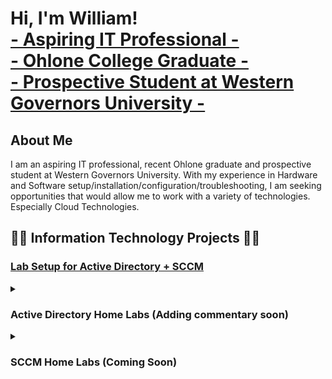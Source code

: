 <h1>Hi, I'm William! <br/> 
<a href="https://www.linkedin.com/in/william-huynh-78459a264/"> - Aspiring IT Professional - </a> <br/> 
<a href="https://github.com/whuynhit"> - Ohlone College Graduate - <br/> - Prospective Student at Western Governors University - </a> </h1> 

<h2>About Me</h2>
I am an aspiring IT professional, recent Ohlone graduate and prospective student at Western Governors University. 
With my experience in Hardware and Software setup/installation/configuration/troubleshooting, I am seeking opportunities that would allow me to work with a variety of technologies. Especially Cloud Technologies.

<h2>👨‍💻 Information Technology Projects 👨‍💻</h2>

<h3><b><a href="https://github.com/whuynhit/LabSetup/blob/main/README.md"> Lab Setup for Active Directory + SCCM </a></b></h3>

<details>
<summary> <h3><b>Active Directory Home Labs (Adding commentary soon)</b></h3> </summary>

  <details> 
  <summary><b><i>Introduction to Active Directory Users & Computers</i></b></summary>

  - [Creating User Accounts with Active Directory](https://github.com/whuynhit/ActiveDirectory/tree/main/Introduction%20to%20Active%20Directory%20Users%20&%20Computers/Creating%20User%20Accounts%20with%20Active%20Directory/README.md)
  - [Searching for Objects in Active Directory](https://github.com/whuynhit/ActiveDirectory/tree/main/Introduction%20to%20Active%20Directory%20Users%20%26%20Computers/Searching%20for%20Objects%20in%20Active%20Directory/README.md)
  - [Resetting User Passwords in Active Directory Users and Computers](https://github.com/whuynhit/ActiveDirectory/tree/main/Introduction%20to%20Active%20Directory%20Users%20%26%20Computers/Resetting%20User%20Passwords%20in%20Active%20Directory%20Users%20and%20Computers/README.md)
  - [Understanding Groups and Memberships](https://github.com/whuynhit/ActiveDirectory/tree/main/Introduction%20to%20Active%20Directory%20Users%20%26%20Computers/Understanding%20Groups%20and%20Memberships/README.md)
  - [Disabling and Deleting User Accounts with Active Directory](https://github.com/whuynhit/ActiveDirectory/tree/main/Introduction%20to%20Active%20Directory%20Users%20%26%20Computers/Disabling%20and%20Deleting%20User%20Accounts%20with%20Active%20Directory/README.md)
  </details>

  <details>
  <summary><b><i>Introduction to Group Policy Management</i></b></summary>
  
  - [Creating and Linking Group Policy Objects](https://github.com/whuynhit/ActiveDirectory/blob/main/Introduction%20to%20Group%20Policy%20Management/Creating%20and%20Linking%20Group%20Policy%20Objects/README.md)
  - [Editing Group Policy Objects](https://github.com/whuynhit/ActiveDirectory/blob/main/Introduction%20to%20Group%20Policy%20Management/Editing%20Group%20Policy%20Objects/README.md)

  </details>

  <details>
  <summary><b><i>Group Policy Troubleshooting</i></b></summary>
  
  - [Troubleshooting Group Policy with MMC (RSOP.msc - Resultant Set of Policy)](https://github.com/whuynhit/ActiveDirectory/blob/main/Group%20Policy%20Troubleshooting/Troubleshooting%20Group%20Policy%20with%20MMC%20(RSOP.msc%20-%20Resultant%20Set%20of%20Policy)/README.md)
  - [Troubleshooting Group Policy with Command Prompt (GPResult /r)](https://github.com/whuynhit/ActiveDirectory/blob/main/Group%20Policy%20Troubleshooting/Troubleshooting%20Group%20Policy%20with%20Command%20Prompt%20(GPResult%20r)/README.md)
  - [Creating Non-inheriting Organizational Units for GPO Testing/Troubleshooting](https://github.com/whuynhit/ActiveDirectory/blob/main/Group%20Policy%20Troubleshooting/Creating%20Non-inheriting%20Organizational%20Units%20for%20GPO%20TestingTroubleshooting/README.md)

  </details>

  <details>
  <summary><b><i>Managing Workstations</i></b></summary>
  
  - [Deploying a Desktop Background to Domain with a GPO](https://github.com/whuynhit/ActiveDirectory/blob/main/Managing%20Workstations/Deploying%20a%20Desktop%20Background%20to%20Domain%20with%20a%20GPO/README.md)
  - [Setting Up a Logon Banner (Interactive Logon)](https://github.com/whuynhit/ActiveDirectory/blob/main/Managing%20Workstations/Setting%20Up%20a%20Logon%20Banner%20(Interactive%20Logon)/README.md)
  - [Deploying Software with Group Policy](https://github.com/whuynhit/ActiveDirectory/blob/main/Managing%20Workstations/Deploying%20Software%20with%20Group%20Policy/README.md)
  - [Configuring Roaming Profiles for User Accounts](https://github.com/whuynhit/ActiveDirectory/blob/main/Managing%20Workstations/Configuring%20Roaming%20Profiles%20for%20User%20Accounts/README.md)
  - [How to automatically map network share drives with Group Policy](https://github.com/whuynhit/ActiveDirectory/blob/main/Managing%20Workstations/How%20to%20Automatically%20Map%20Network%20Share%20Drives%20with%20Group%20Policy/README.md)
  </details>

  <details>
  <summary><b><i>Securing Your Domain</i></b></summary>
  
  - [Configuring Domain Password and Account Lockout Policies with Group Policy](https://github.com/whuynhit/ActiveDirectory/blob/main/Securing%20Domain/Configuring%20Domain%20Password%20and%20Account%20Lockout%20Policies%20with%20Group%20Policy/README.md)
  - [Deploying Fine Grained Password Policies (PSOs)](https://github.com/whuynhit/ActiveDirectory/blob/main/Securing%20Domain/Deploying%20Fine%20Grained%20Password%20Policies%20(PSOs)/README.md)
  - [Configuring Windows Firewall with Group Policy](https://github.com/whuynhit/ActiveDirectory/blob/main/Securing%20Domain/Configuring%20Windows%20Firewall%20with%20Group%20Policy/README.md)
  - [Configuring Windows Registry Settings with Group Policy](https://github.com/whuynhit/ActiveDirectory/blob/main/Securing%20Domain/Configuring%20Windows%20Registry%20Settings%20with%20Group%20Policy/README.md)
  </details>
  
  <details>
  <summary><b><i>How to use Powershell with Active Directory</i></b></summary>
  
  - [Enabling Script Execution for Powershell](https://github.com/whuynhit/ActiveDirectory/blob/main/How%20to%20use%20Powershell%20with%20Active%20Directory/Enabling%20Script%20Execution%20for%20Powershell/README.md)
  - [Powershell Basics](https://github.com/whuynhit/ActiveDirectory/blob/main/How%20to%20use%20Powershell%20with%20Active%20Directory/Powershell%20Basics/README.md)
  - [Listing Active Directory Users with Powershell](https://github.com/whuynhit/ActiveDirectory/blob/main/How%20to%20use%20Powershell%20with%20Active%20Directory/Listing%20Active%20Directory%20Users%20with%20Powershell/README.md)
  - [Configure Profile Path from Users in a Group with Powershell](https://github.com/whuynhit/ActiveDirectory/blob/main/How%20to%20use%20Powershell%20with%20Active%20Directory/Configure%20Profile%20Path%20from%20Users%20in%20a%20Group%20with%20Powershell/README.md)
  - [Creating User Accounts with Powershell](https://github.com/whuynhit/ActiveDirectory/blob/main/How%20to%20use%20Powershell%20with%20Active%20Directory/Creating%20User%20Accounts%20with%20Powershell/README.md)
  - [Creating User Accounts from a CSV File](https://github.com/whuynhit/ActiveDirectory/blob/main/How%20to%20use%20Powershell%20with%20Active%20Directory/Creating%20User%20Accounts%20from%20a%20CSV%20File/README.md)
  - [Move All Disabled Users to "Disabled Users OU" with Powershell](https://github.com/whuynhit/ActiveDirectory/blob/main/How%20to%20use%20Powershell%20with%20Active%20Directory/Move%20All%20Disabled%20Users%20to%20Disabled%20Users%20OU%20with%20Powershell/README.md)
  - [How to Create Active Directory Accounts with Duplicate Names](https://github.com/whuynhit/ActiveDirectory/blob/main/How%20to%20use%20Powershell%20with%20Active%20Directory/How%20to%20Create%20Active%20Directory%20Accounts%20with%20Duplicate%20Names/README.md)

  </details>

  <details>
  <summary><b><i>Active Directory Backups</i></b></summary>
  
  - [Creating an Active Directory System State Backup](https://github.com/whuynhit/ActiveDirectory/blob/main/Active%20Directory%20Backups/Creating%20an%20Active%20Directory%20System%20State%20Backup/README.md)
  - [Restoring an Active Directory Backup](https://github.com/whuynhit/ActiveDirectory/blob/main/Active%20Directory%20Backups/Restoring%20an%20Active%20Directory%20Backup/README.md)
  </details>
  
</details>

<details>
<summary> <h3>SCCM Home Labs (Coming Soon)</h3> </summary>

  <details>
  <summary><b><i>Configuration Manager Basics</i></b></summary>
    
  - [Creating and Managing Administrative Users](https://github.com/whuynhit/SCCM/blob/main/Configuration%20Manager%20Basics/Creating%20and%20Managing%20Administrative%20Users/README.md)
  - [Creating Boundary and Boundary Groups](https://github.com/whuynhit/SCCM/blob/main/Configuration%20Manager%20Basics/Creating%20Boundary%20and%20Boundary%20Groups/README.md)
  - [Client and User Discovery Methods](https://github.com/whuynhit/SCCM/blob/main/Configuration%20Manager%20Basics/Client%20and%20User%20Discovery%20Methods/README.md)
  </details>

  <details>
  <summary><b><i>Deploying The SCCM Client</i></b></summary>
    
  - [Preparing for Client Installations with Group Policy](https://github.com/whuynhit/SCCM/blob/main/Deploying%20The%20SCCM%20Client/Preparing%20for%20Client%20Installations%20with%20Group%20Policy/README.md)
  - [Client Push Installation](https://github.com/whuynhit/SCCM/blob/main/Deploying%20The%20SCCM%20Client/Client%20Push%20Installation/README.md)

  <!--
  - [Deploying the SCCM Client with Group Policy]()
  - [Manual Client Installation]() -->
  </details>

  <!--
  <details>
  <summary><b><i>Updating SCCM</i></b></summary>
    
  - [Updating SCCM]()
  - [Verifying the Update]()
  </details> -->

  <details>
  <summary><b><i>User and Device Collections</i></b></summary>


  - [Collections and Direct Rule Overview](https://github.com/whuynhit/SCCM/blob/main/User%20and%20Device%20Collections/Collections%20and%20Direct%20Rule%20Overview/README.md)  
  - [Creating Include/Exclude Collections](https://github.com/whuynhit/SCCM/blob/main/User%20and%20Device%20Collections/Creating%20Include-Exclude%20Collections/README.md)
  - [Query-based User and Device Collections](https://github.com/whuynhit/SCCM/blob/main/User%20and%20Device%20Collections/Query-based%20User%20and%20Device%20Collections/README.md)
  - [Assigning a User Collection to an Administrative Security Role](https://github.com/whuynhit/SCCM/blob/main/User%20and%20Device%20Collections/Assigning%20a%20User%20Collection%20to%20an%20Administrative%20Security%20Role/README.md)
  - [Using Collections to Enable the Remote Control Feature](https://github.com/whuynhit/SCCM/blob/main/User%20and%20Device%20Collections/Using%20Collections%20to%20Enable%20the%20Remote%20Control%20Feature/README.md)
  - [Using a Collection to Enforce a Maintenance Window](https://github.com/whuynhit/SCCM/blob/main/User%20and%20Device%20Collections/Using%20a%20Collection%20to%20Enforce%20a%20Maintenance%20Window/README.md)
  </details>

  <details>
  <summary><b><i>Application Management</i></b></summary>
    
  - [Creating an Application using an MSI](https://github.com/whuynhit/SCCM/blob/main/Application%20Management/Creating%20an%20Application%20using%20an%20MSI/README.md)
  - [Supersedence](https://github.com/whuynhit/SCCM/blob/main/Application%20Management/Supersedence/README.md)
  - [Creating an Application using an EXE](https://github.com/whuynhit/SCCM/blob/main/Application%20Management/Creating%20an%20Application%20using%20an%20EXE/README.md)
  - [Creating an Application that Requires Approval](https://github.com/whuynhit/SCCM/blob/main/Application%20Management/Creating%20an%20Application%20that%20Requires%20Approval/README.md)
  - [Creating an Application using the Package Model](https://github.com/whuynhit/SCCM/blob/main/Application%20Management/Creating%20an%20Application%20using%20the%20Package%20Model/README.md)
  - [Uninstatlling an Application](https://github.com/whuynhit/SCCM/blob/main/Application%20Management/Uninstatlling%20an%20Application/README.md)
  </details>

  <!--
  <details>
  <summary><b><i>Operating System Deployment</i></b></summary>
    
  - [Creating the Windows 10 Collection]()
  - [OSD - The Basics]()
  - [Creating a Folder for the Captured Image]()
  - [Adding an OS to Configuration Manager]()
  - [Creating a Task Sequence]()
  - [Enabling PXE Support, Configuring WDS]()
  </details>

  <details>
  <summary><b><i>Endpoint Protection</i></b></summary>

  - [Endpoint Protection Server Configuration and Installation]()
  - [Configuring an Automatic Deployment Rule (ADR)]()
  - [Endpoint Protection Client Installation]()
  </details>

  <details>
  <summary><b><i>Troubleshooting</i></b></summary>

  - [Deploying CMTrace to a Device Collection]()
  - [Troubleshooting a Failed Client Push Installation]()
  </details>
  -->
</details>
